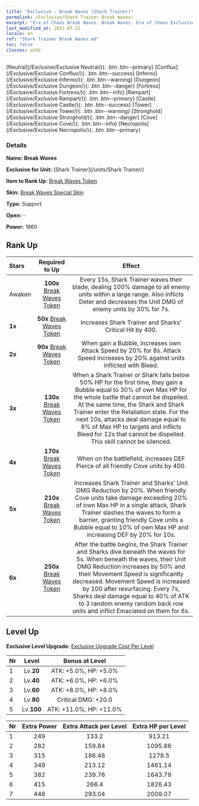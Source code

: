 ```yaml
---
title: "Exclusive - Break Waves (Shark Trainer)"
permalink: /Exclusive/Shark Trainer Break Waves/
excerpt: "Era of Chaos Break Waves. Break Waves. Era of Chaos Exclusive Break Waves. Shark Trainer Exclusive."
last_modified_at: 2021-07-21
locale: en
ref: "Shark Trainer Break Waves.md"
toc: false
classes: wide
---
```

 [Neutral](/Exclusive/Exclusive Neutral/){: .btn .btn--primary} [Conflux](/Exclusive/Exclusive Conflux/){: .btn .btn--success} [Inferno](/Exclusive/Exclusive Inferno/){: .btn .btn--warning} [Dungeon](/Exclusive/Exclusive Dungeon/){: .btn .btn--danger} [Fortress](/Exclusive/Exclusive Fortress/){: .btn .btn--info} [Rampart](/Exclusive/Exclusive Rampart/){: .btn .btn--primary} [Castle](/Exclusive/Exclusive Castle/){: .btn .btn--success} [Tower](/Exclusive/Exclusive Tower/){: .btn .btn--warning} [Stronghold](/Exclusive/Exclusive Stronghold/){: .btn .btn--danger} [Cove](/Exclusive/Exclusive Cove/){: .btn .btn--info} [Necropolis](/Exclusive/Exclusive Necropolis/){: .btn .btn--primary} 

### Details
 **Name: Break Waves** 

 **Exclusive for Unit:** [Shark Trainer](/units/Shark Trainer/) 

 **Item to Rank Up:** [Break Waves Token](/Items/con_2225/)

 **Skin:** [Break Waves Special Skin](/Items/con_2223/)

 **Type:** Support

 **Open:** -

 **Power:** 1660

## Rank Up

  |     Stars    |  Required to Up | Effect |
  |:-------------|:---------------:|:---------------:|
  |  Awaken  | **100x** [Break Waves Token](/Items/con_2225/) | <Tempest> Every 15s, Shark Trainer waves their blade, dealing 100% damage to all enemy units within a large range. Also inflicts Deter and decreases the Unit DMG of enemy units by 30% for 7s. |
  | **1x** <i class="fas fa-star"/> | **50x** [Break Waves Token](/Items/con_2225/) | Increases Shark Trainer and Sharks' Critical Hit by 400. |
  | **2x** <i class="fas fa-star"/> | **90x** [Break Waves Token](/Items/con_2225/) | When gain a Bubble, increases own Attack Speed by 20% for 8s. Attack Speed increases by 20% against units inflicted with Bleed. |
  | **3x** <i class="fas fa-star"/> | **130x** [Break Waves Token](/Items/con_2225/) | <Blood Feud> When a Shark Trainer or Shark falls below 50% HP for the first time, they gain a Bubble equal to 30% of own Max HP for the whole battle that cannot be dispelled. At the same time, the Shark and Shark Trainer enter the Retaliation state. For the next 10s, attacks deal damage equal to 8% of Max HP to targets and inflicts Bleed for 12s that cannot be dispelled. This skill cannot be silenced. |
  | **4x** <i class="fas fa-star"/> | **170x** [Break Waves Token](/Items/con_2225/) | When on the battlefield, increases DEF Pierce of all friendly Cove units by 400. |
  | **5x** <i class="fas fa-star"/> | **210x** [Break Waves Token](/Items/con_2225/) | <Sea Wall> Increases Shark Trainer and Sharks' Unit DMG Reduction by 20%. When friendly Cove units take damage exceeding 20% of own Max HP in a single attack, Shark Trainer slashes the waves to form a barrier, granting friendly Cove units a Bubble equal to 10% of own Max HP and increasing DEF by 20% for 10s. |
  | **6x** <i class="fas fa-star"/> | **250x** [Break Waves Token](/Items/con_2225/) | <Deep Sea Predator> After the battle begins, the Shark Trainer and Sharks dive beneath the waves for 5s. When beneath the waves, their Unit DMG Reduction increases by 50% and their Movement Speed is significantly decreased. Movement Speed is increased by 100 after resurfacing. Every 7s, Sharks deal damage equal to 40% of ATK to 3 random enemy random back row units and inflict Emaciated on them for 6s. |


## Level Up
 **Exclusive Level Upgrade:** [Exclusive Upgrade Cost Per Level](/Exclusive/ExclusiveUpgradeCostPerLevel/)

  |  Nr  |   Level  | Bonus at Level |
  |:-----|:--------:|:--------------:|
  | 1 | Lv.**20** | ATK: +5.0%, HP: +5.0% |
  | 2 | Lv.**40** | ATK: +6.0%, HP: +6.0% |
  | 3 | Lv.**60** | ATK: +8.0%, HP: +8.0% |
  | 4 | Lv.**80** | Critical DMG: +20.0 |
  | 5 | Lv.**100** | ATK: +11.0%, HP: +11.0% |


  |  Nr  |  Extra Power | Extra Attack per Level | Extra HP per Level |
  |:-----|:--------:|:--------:|:--------:|
  | 1 | 249 | 133.2 | 913.21 |
  | 2 | 282 | 159.84 | 1095.86 |
  | 3 | 315 | 186.48 | 1278.5 |
  | 4 | 349 | 213.12 | 1461.14 |
  | 5 | 382 | 239.76 | 1643.78 |
  | 6 | 415 | 266.4 | 1826.43 |
  | 7 | 448 | 293.04 | 2009.07 |


